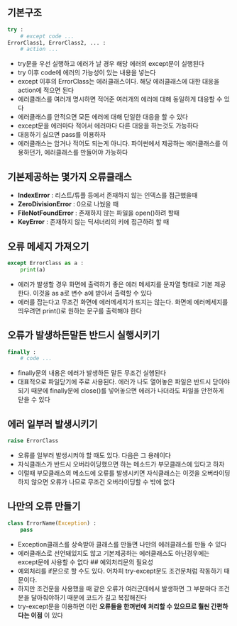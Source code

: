 ## 기본구조

```python
try :
	# except code ...
ErrorClass1, ErrorClass2, ... :
	# action ...
```

- try문을 우선 실행하고 에러가 날 경우 해당 에러의 except문이 실행된다
- try 이후 code에 에러의 가능성이 있는 내용을 넣는다
- except 이후의 ErrorClass는 에러클래스이다. 해당 에러클래스에 대한 대응을 action에 적으면 된다
- 에러클래스를 여러개 명시하면 적어준 여러개의 에러에 대해 동일하게 대응할 수 있다
- 에러클래스를 안적으면 모든 에러에 대해 단일한 대응을 할 수 있다
- except문을 에러마다 적어서 에러마다 다른 대응을 하는것도 가능하다
- 대응하기 싫으면 pass를 이용하자
- 에러클래스는 암거나 적어도 되는게 아니다. 파이썬에서 제공하는 에러클래스를 이용하던가, 에러클래스를 만들어야 가능하다

## 기본제공하는 몇가지 오류클래스

- **IndexError** : 리스트/튜플 등에서 존재하지 않는 인덱스를 접근했을때
- **ZeroDivisionError** : 0으로 나눴을 때
- **FileNotFoundError** : 존재하지 않는 파일을 open()하려 할때
- **KeyError** : 존재하지 않는 딕셔너리의 키에 접근하려 할 때

## 오류 메세지 가져오기

```python
except ErrorClass as a :
	print(a)
```

- 에러가 발생할 경우 화면에 출력하기 좋은 에러 메세지를 문자열 형태로 기본 제공한다. 이것을 as a로 변수 a에 받아서 출력할 수 있다
- 에러를 잡는다고 무조건 화면에 에러메세지가 뜨지는 않는다. 화면에 에러메세지를 띄우려면 print()로 원하는 문구를 출력해야 한다

## 오류가 발생하든말든 반드시 실행시키기

```python
finally :
	# code ...
```

- finally문의 내용은 에러가 발생하든 말든 무조건 실행된다
- 대표적으로 파일닫기에 주로 사용된다. 에러가 나도 열어놓은 파일은 반드시 닫아야 되기 때문에 finally문에 close()를 넣어놓으면 에러가 나더라도 파일을 안전하게 닫을 수 있다

## 에러 일부러 발생시키기

```python
raise ErrorClass
```

- 오류를 일부러 발생시켜야 할 때도 있다. 다음은 그 용례이다
- 자식클래스가 반드시 오버라이딩했으면 하는 메소드가 부모클래스에 있다고 하자
- 이럴때 부모클래스의 메소드에 오류를 발생시키면 자식클래스는 이것을 오버라이딩하지 않으면 오류가 나므로 무조건 오버라이딩할 수 밖에 없다

## 나만의 오류 만들기

```python
class ErrorName(Exception) :
	pass
```

- Exception클래스를 상속받아 클래스를 만들면 나만의 에러클래스를 만들 수 있다
- 에러클래스로 선언돼있지도 않고 기본제공하는 에러클래스도 아닌경우에는 except문에 사용할 수 없다 ## 예외처리문의 필요성
- 예외처리를 if문으로 할 수도 있다. 어차피 try-except문도 조건문처럼 작동하기 때문이다.
- 하지만 조건문을 사용했을 때 같은 오류가 여러군데에서 발생하면 그 부분마다 조건문을 달아줘야하기 때문에 코드가 길고 복잡해진다
- try-except문을 이용하면 이런 **오류들을 한꺼번에 처리할 수 있으므로 훨씬 간편하다는 이점** 이 있다